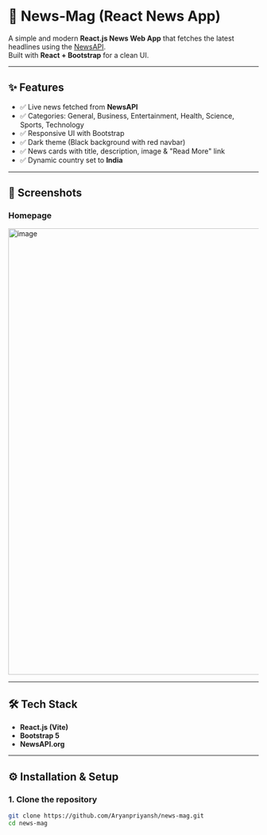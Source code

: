 # 📰 News-Mag (React News App)

A simple and modern **React.js News Web App** that fetches the latest headlines using the [NewsAPI](https://newsapi.org/).  
Built with **React + Bootstrap** for a clean UI.  

---

## ✨ Features
- ✅ Live news fetched from **NewsAPI**
- ✅ Categories: General, Business, Entertainment, Health, Science, Sports, Technology
- ✅ Responsive UI with Bootstrap
- ✅ Dark theme (Black background with red navbar)
- ✅ News cards with title, description, image & "Read More" link
- ✅ Dynamic country set to **India**

---

## 📸 Screenshots
### Homepage
<img width="1903" height="898" alt="image" src="https://github.com/user-attachments/assets/cfd17df3-0499-46ba-828e-019372d7d14c" />


---

## 🛠️ Tech Stack
- **React.js (Vite)**
- **Bootstrap 5**
- **NewsAPI.org**

---

## ⚙️ Installation & Setup

### 1. Clone the repository
```bash
git clone https://github.com/Aryanpriyansh/news-mag.git
cd news-mag
